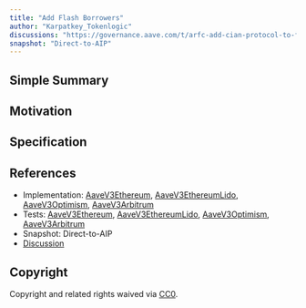 ```yaml
---
title: "Add Flash Borrowers"
author: "Karpatkey_Tokenlogic"
discussions: "https://governance.aave.com/t/arfc-add-cian-protocol-to-flashborrowers/18731"
snapshot: "Direct-to-AIP"
---
```


## Simple Summary

## Motivation

## Specification

## References

- Implementation: [AaveV3Ethereum](https://github.com/bgd-labs/aave-proposals-v3/blob/main/src/20240821_Multi_AddFlashBorrowers/AaveV3Ethereum_AddFlashBorrowers_20240821.sol), [AaveV3EthereumLido](https://github.com/bgd-labs/aave-proposals-v3/blob/main/src/20240821_Multi_AddFlashBorrowers/AaveV3EthereumLido_AddFlashBorrowers_20240821.sol), [AaveV3Optimism](https://github.com/bgd-labs/aave-proposals-v3/blob/main/src/20240821_Multi_AddFlashBorrowers/AaveV3Optimism_AddFlashBorrowers_20240821.sol), [AaveV3Arbitrum](https://github.com/bgd-labs/aave-proposals-v3/blob/main/src/20240821_Multi_AddFlashBorrowers/AaveV3Arbitrum_AddFlashBorrowers_20240821.sol)
- Tests: [AaveV3Ethereum](https://github.com/bgd-labs/aave-proposals-v3/blob/main/src/20240821_Multi_AddFlashBorrowers/AaveV3Ethereum_AddFlashBorrowers_20240821.t.sol), [AaveV3EthereumLido](https://github.com/bgd-labs/aave-proposals-v3/blob/main/src/20240821_Multi_AddFlashBorrowers/AaveV3EthereumLido_AddFlashBorrowers_20240821.t.sol), [AaveV3Optimism](https://github.com/bgd-labs/aave-proposals-v3/blob/main/src/20240821_Multi_AddFlashBorrowers/AaveV3Optimism_AddFlashBorrowers_20240821.t.sol), [AaveV3Arbitrum](https://github.com/bgd-labs/aave-proposals-v3/blob/main/src/20240821_Multi_AddFlashBorrowers/AaveV3Arbitrum_AddFlashBorrowers_20240821.t.sol)
- Snapshot: Direct-to-AIP
- [Discussion](https://governance.aave.com/t/arfc-add-cian-protocol-to-flashborrowers/18731)

## Copyright

Copyright and related rights waived via [CC0](https://creativecommons.org/publicdomain/zero/1.0/).
